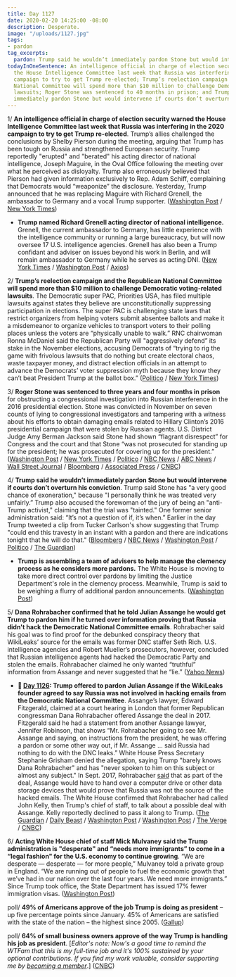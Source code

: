 ```yaml
---
title: Day 1127
date: 2020-02-20 14:25:00 -08:00
description: Desperate.
image: "/uploads/1127.jpg"
tags:
- pardon
tag_excerpts:
  pardon: Trump said he wouldn’t immediately pardon Stone but would intervene if courts don’t overturn his conviction.
todayInOneSentence: An intelligence official in charge of election security warned
  the House Intelligence Committee last week that Russia was interfering in the 2020
  campaign to try to get Trump re-elected; Trump’s reelection campaign and the Republican
  National Committee will spend more than $10 million to challenge Democratic voting-related
  lawsuits; Roger Stone was sentenced to 40 months in prison; and Trump said he wouldn’t
  immediately pardon Stone but would intervene if courts don’t overturn his conviction.
---
```


1/ **An intelligence official in charge of election security warned the House Intelligence Committee last week that Russia was interfering in the 2020 campaign to try to get Trump re-elected**. Trump’s allies challenged the conclusions by Shelby Pierson during the meeting, arguing that Trump has been tough on Russia and strengthened European security. Trump reportedly "erupted" and "berated" his acting director of national intelligence, Joseph Maguire, in the Oval Office following the meeting over what he perceived as disloyalty. Trump also erroneously believed that Pierson had given information exclusively to Rep. Adam Schiff, complaining that Democrats would “weaponize” the disclosure. Yesterday, Trump announced that he was replacing Maguire with Richard Grenell, the ambassador to Germany and a vocal Trump supporter. ([Washington Post](https://www.washingtonpost.com/national-security/after-a-congressional-briefing-on-election-threats-trump-soured-on-acting-spy-chief/2020/02/20/1ed2b4ec-53f1-11ea-b119-4faabac6674f_story.html) / [New York Times](https://www.nytimes.com/2020/02/20/us/politics/russian-interference-trump-democrats.html))

* **Trump named Richard Grenell acting director of national intelligence.** Grenell, the current ambassador to Germany, has little experience with the intelligence community or running a large bureaucracy, but will now oversee 17 U.S. intelligence agencies. Grenell has also been a Trump confidant and adviser on issues beyond his work in Berlin, and will remain ambassador to Germany while he serves as acting DNI. ([New York Times](https://www.nytimes.com/2020/02/19/us/politics/dni-national-intelligence-director-grenell.html) / [Washington Post](https://www.washingtonpost.com/national-security/trump-to-name-richard-grenell-us-ambassador-to-germany-as-acting-head-of-intelligence/2020/02/19/640a0716-536c-11ea-929a-64efa7482a77_story.html) / [Axios](https://www.axios.com/trump-richard-grenell-acting-dni-intelligence-50282c35-d802-41ae-9ea3-efba8fbbf02d.html))

2/ **Trump’s reelection campaign and the Republican National Committee will spend more than $10 million to challenge Democratic voting-related lawsuits**. The Democratic super PAC, Priorities USA, has filed multiple lawsuits against states they believe are unconstitutionally suppressing participation in elections. The super PAC is challenging state laws that restrict organizers from helping voters submit absentee ballots and make it a misdemeanor to organize vehicles to transport voters to their polling places unless the voters are “physically unable to walk.” RNC chairwoman Ronna McDaniel said the Republican Party will "aggressively defend” its stake in the November elections, accusing Democrats of “trying to rig the game with frivolous lawsuits that do nothing but create electoral chaos, waste taxpayer money, and distract election officials in an attempt to advance the Democrats’ voter suppression myth because they know they can’t beat President Trump at the ballot box.” ([Politico](https://www.politico.com/news/2020/02/20/michigan-voting-lawsuits-rnc-trump-116142) / [New York Times](https://www.nytimes.com/aponline/2020/02/20/us/politics/ap-us-trump-rnc.html))

3/ **Roger Stone was sentenced to three years and four months in prison** for obstructing a congressional investigation into Russian interference in the 2016 presidential election. Stone was convicted in November on seven counts of lying to congressional investigators and tampering with a witness about his efforts to obtain damaging emails related to Hillary Clinton’s 2016 presidential campaign that were stolen by Russian agents. U.S. District Judge Amy Berman Jackson said Stone had shown “flagrant disrespect” for Congress and the court and that Stone “was not prosecuted for standing up for the president; he was prosecuted for covering up for the president.” ([Washington Post](https://www.washingtonpost.com/local/public-safety/roger-stone-sentence-due-thursday-in-federal-court/2020/02/19/2e01bfc8-4c38-11ea-9b5c-eac5b16dafaa_story.html) / [New York Times](https://www.nytimes.com/2020/02/20/us/roger-stone-40-months-sentencing-verdict.html) / [Politico](https://www.politico.com/news/2020/02/20/roger-stone-sentenced-to-over-three-years-in-prison-116326) / [NBC News](https://www.nbcnews.com/politics/justice-department/trump-associate-roger-stone-sentenced-3-years-4-months-prison-n1138516) / [ABC News](https://abcnews.go.com/Politics/trump-friend-campaign-adviser-roger-stone-faces-sentencing/story?id=69098908) / [Wall Street Journal](https://www.wsj.com/articles/roger-stone-longtime-trump-political-adviser-sentenced-11582200000?mod=hp_lead_pos5) / [Bloomberg](https://www.bloomberg.com/news/articles/2020-02-20/roger-stone-sentenced-to-more-than-three-years-in-prison?srnd=politics-vp&sref=MIBMEEoj) / [Associated Press](https://apnews.com/3f25972591780e9750d6fc17bcff506b) / [CNBC](https://www.cnbc.com/2020/02/20/trump-friend-roger-stone-sentenced-to-prison-for-wikileaks-lies.html))

4/ **Trump said he wouldn’t immediately pardon Stone but would intervene if courts don’t overturn his conviction**. Trump said Stone has "a very good chance of exoneration," because "I personally think he was treated very unfairly.” Trump also accused the forewoman of the jury of being an "anti-Trump activist," claiming that the trial was "tainted." One former senior administration said: “It’s not a question of if, it’s when.” Earlier in the day Trump tweeted a clip from Tucker Carlson's show suggesting that Trump "could end this travesty in an instant with a pardon and there are indications tonight that he will do that." ([Bloomberg](https://www.bloomberg.com/news/articles/2020-02-20/trump-says-he-won-t-pardon-stone-now-but-complains-about-trial) / [NBC News](https://www.nbcnews.com/politics/donald-trump/trump-says-roger-stone-has-very-good-chance-exoneration-hours-n1140046) / [Washington Post](https://www.washingtonpost.com/nation/2020/02/20/trump-tweeting-tucker-carlson-segment-hints-possible-pardon-roger-stone/) / [Politico](https://www.politico.com/news/2020/02/20/roger-stone-pardon-saga-116172) / [The Guardian](https://www.theguardian.com/us-news/live/2020/feb/20/roger-stone-sentenced-democrats-debate-bloomberg-trump))

* **Trump is assembling a team of advisers to help manage the clemency process as he considers more pardons.** The White House is moving to take more direct control over pardons by limiting the Justice Department's role in the clemency process. Meanwhile, Trump is said to be weighing a flurry of additional pardon announcements. ([Washington Post](https://www.washingtonpost.com/politics/white-house-assembles-team-of-advisers-to-guide-clemency-process-as-trump-considers-more-pardons/2020/02/19/752d04d2-532e-11ea-929a-64efa7482a77_story.html))

5/ **Dana Rohrabacher confirmed that he told Julian Assange he would get Trump to pardon him if he turned over information proving that Russia didn't hack the Democratic National Committee emails**. Rohrabacher said his goal was to find proof for the debunked conspiracy theory that WikiLeaks’ source for the emails was former DNC staffer Seth Rich. U.S. intelligence agencies and Robert Mueller’s prosecutors, however, concluded that Russian intelligence agents had hacked the Democratic Party and stolen the emails. Rohrabacher claimed he only wanted “truthful” information from Assange and never suggested that he “lie.” ([Yahoo News](https://news.yahoo.com/rohrabacher-confirms-he-offered-trump-pardon-to-assange-for-proof-russia-didnt-hack-dnc-email-131438007.html?soc_src=hl-viewer&soc_trk=tw))

* **📌 [Day 1126](https://whatthefuckjusthappenedtoday.com/2020/02/19/day-1126/#1-trump-offered-to-pardon-julian-ass): Trump offered to pardon Julian Assange if the WikiLeaks founder agreed to say Russia was not involved in hacking emails from the Democratic National Committee**. Assange’s lawyer, Edward Fitzgerald, claimed at a court hearing in London that former Republican congressman Dana Rohrabacher offered Assange the deal in 2017. Fitzgerald said he had a statement from another Assange lawyer, Jennifer Robinson, that shows “Mr. Rohrabacher going to see Mr. Assange and saying, on instructions from the president, he was offering a pardon or some other way out, if Mr. Assange … said Russia had nothing to do with the DNC leaks.” White House Press Secretary Stephanie Grisham denied the allegation, saying Trump "barely knows Dana Rohrabacher" and has "never spoken to him on this subject or almost any subject." In Sept. 2017, Rohrabacher [said](https://www.wsj.com/articles/gop-congressman-sought-trump-deal-on-wikileaks-russia-1505509918) that as part of the deal, Assange would have to hand over a computer drive or other data storage devices that would prove that Russia was not the source of the hacked emails. The White House confirmed that Rohrabacher had called John Kelly, then Trump's chief of staff, to talk about a possible deal with Assange. Kelly reportedly declined to pass it along to Trump. ([The Guardian](https://www.theguardian.com/media/2020/feb/19/donald-trump-offered-julian-assange-pardon-russia-hack-wikileaks) / [Daily Beast](https://www.thedailybeast.com/trump-offered-assange-pardon-if-he-covered-up-russian-hack-court-hears) / [Washington Post](https://www.washingtonpost.com/world/assange-lawyer-claims-congressman-offered-pardon-on-behalf-of-trump-in-exchange-for-absolving-russia-in-wikileaks-dnc-case/2020/02/19/1befc894-534e-11ea-80ce-37a8d4266c09_story.html) / [Washington Post](https://www.washingtonpost.com/politics/2020/02/19/white-house-denies-julian-assanges-pardon-claim-heres-what-we-know-about-it/) / [The Verge](https://www.theverge.com/2020/2/19/21144074/assange-trump-pardon-extradition-trial-dana-rorbacher-russia) / [CNBC](https://www.cnbc.com/2020/02/19/trump-offered-julian-assange-pardon-for-covering-up-russian-hacking.html))

6/ **Acting White House chief of staff Mick Mulvaney said the Trump administration is "desperate" and “needs more immigrants” to come in a “legal fashion" for the U.S. economy to continue growing**. “We are desperate — desperate — for more people,” Mulvaney told a private group in England. “We are running out of people to fuel the economic growth that we’ve had in our nation over the last four years. We need more immigrants.” Since Trump took office, the State Department has issued 17% fewer immigration visas. ([Washington Post](https://www.washingtonpost.com/politics/mulvaney-says-us-is-desperate-for-more-legal-immigrants/2020/02/20/946292b2-5401-11ea-87b2-101dc5477dd7_story.html))

poll/ **49% of Americans approve of the job Trump is doing as president** – up five percentage points since January. 45% of Americans are satisfied with the state of the nation – the highest since 2005. ([Gallup](https://news.gallup.com/poll/286280/trump-job-approval-steady.aspx))

poll/ **64% of small business owners approve of the way Trump is handling his job as president**. \[*Editor's note: Now's a good time to remind the WTFam that this is my full-time job and it's 100% sustained by your optional contributions. If you find my work valuable, consider supporting me by [becoming a member](https://whatthefuckjusthappenedtoday.com/membership/)*.\] ([CNBC](https://www.cnbc.com/2020/02/20/trumps-approval-rating-among-small-biz-owners-hits-64percent-survey-shows.html))